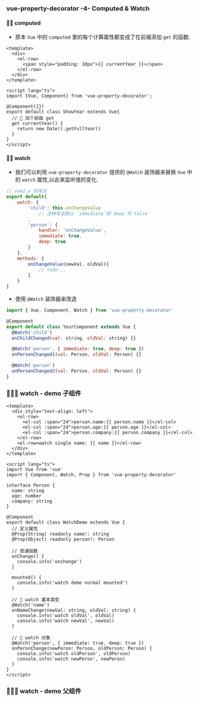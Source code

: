 ### vue-property-decorator -4- Computed & Watch


#### 🚀🚀 computed
- 原本 `Vue` 中的 `computed` 里的每个计算属性都变成了在前缀添加 `get` 的函数.
```vue
<template>
  <div>
    <el-row>
      <span style="padding: 10px">{{ currentYear }}</span>
    </el-row>
  </div>
</template>

<script lang="ts">
import {Vue, Component} from 'vue-property-decorator';

@Component({})
export default class ShowYear extends Vue{
  // 🎃 加个前缀 get
  get currentYear() {
    return new Date().getFullYear()
  }
}
</script>
```

#### 🚀🚀 watch
- 我们可以利用 `vue-property-decorator` 提供的 `@Watch` 装饰器来替换 `Vue` 中的 `watch` 属性,以此来监听值的变化.
```js
// vue2.x 的写法
export default{
    watch: {
        'child': this.onChangeValue
            // 这种写法默认 `immediate`和`deep`为`false`
        ,
        'person': {
            handler: 'onChangeValue',
            immediate: true,
            deep: true
        }
    },
    methods: {
        onChangeValue(newVal, oldVal){
            // todo...
        }
    }
}
```
- 使用 `@Watch` 装饰器来改造
```js
import { Vue, Component, Watch } from 'vue-property-decorator'

@Component
export default class YourComponent extends Vue {
  @Watch('child')
  onChildChanged(val: string, oldVal: string) {}

  @Watch('person', { immediate: true, deep: true })
  onPersonChanged1(val: Person, oldVal: Person) {}

  @Watch('person')
  onPersonChanged2(val: Person, oldVal: Person) {}
}
```

### 💛💛💛  watch - demo 子组件
```vue
<template>
  <div style="text-align: left">
    <el-row>
      <el-col :span="24">person.name:{{ person.name }}</el-col>
      <el-col :span="24">person.age:{{ person.age }}</el-col>
      <el-col :span="24">person.company:{{ person.company }}</el-col>
    </el-row>
    <el-row>watch single name: {{ name }}</el-row>
  </div>
</template>

<script lang="ts">
import Vue from 'vue'
import { Component, Watch, Prop } from 'vue-property-decorator'

interface Person {
  name: string
  age: number
  company: string
}

@Component
export default class WatchDemo extends Vue {
  // 定义属性
  @Prop(String) readonly name!: string
  @Prop(Object) readonly person!: Person

  // 普通函数
  onChange() {
    console.info('onchange')
  }

  mounted() {
    console.info('watch demo normal mounted')
  }

  // 🎃 watch 基本类型
  @Watch('name')
  onNameChange(newVal: string, oldVal: string) {
    console.info('watch oldVal', oldVal)
    console.info('watch newVal', newVal)
  }

  // 🎃 watch 对象
  @Watch('person', { immediate: true, deep: true })
  onPeronChange(newPeron: Person, oldPerson: Person) {
    console.info('watch oldPerson', oldPerson)
    console.info('watch newPeron', newPeron)
  }
}
</script>

```

### 💛💛💛 watch - demo 父组件
<template>
  <div class="home">
    <el-divider>🍀</el-divider>
    <WatchDemo :name="watchName" :person="watchPerson" />
  </div>
</template>

<script lang="ts">
import { Component, Vue } from 'vue-property-decorator'
import WatchDemo from '@/components/WatchDemo.vue'
@Component
export default class Home extends Vue {
  watchName = 'suzhen for watching'
  watchPerson = {
    name: 'person name',
    age: 22,
    company: 'facebook'
  }

  mounted() {
    setTimeout(() => {
      this.watchName = new Date().getTime() + '-' + 'suzhen watch name'
      this.watchPerson = {
        name: new Date().getTime() + '-' + 'watchPerson  name',
        age: new Date().getTime(),
        company: new Date().getTime() + '-' + 'watchPerson  company'
      }
    }, 2000)
  }
}
</script>
